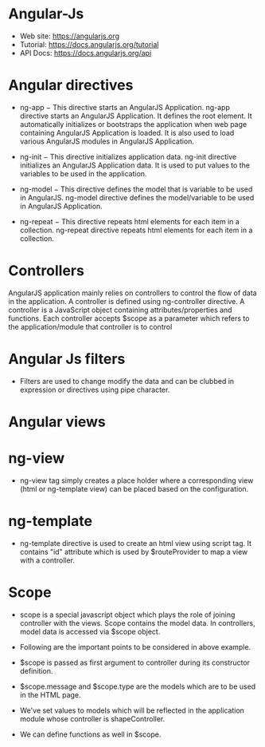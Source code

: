 # Angular-Js


* Web site: https://angularjs.org
* Tutorial: https://docs.angularjs.org/tutorial
* API Docs: https://docs.angularjs.org/api

# Angular directives
* ng-app − This directive starts an AngularJS Application.
ng-app directive starts an AngularJS Application. It defines the root element. It automatically initializes or bootstraps the application when web page containing AngularJS Application is loaded. It is also used to load various AngularJS modules in AngularJS Application. 

* ng-init − This directive initializes application data.
ng-init directive initializes an AngularJS Application data. It is used to put values to the variables to be used in the application.

* ng-model − This directive defines the model that is variable to be used in AngularJS.
ng-model directive defines the model/variable to be used in AngularJS Application.

* ng-repeat − This directive repeats html elements for each item in a collection.
ng-repeat directive repeats html elements for each item in a collection.

# Controllers
AngularJS application mainly relies on controllers to control the flow of data in the application. A controller is defined using ng-controller directive. A controller is a JavaScript object containing attributes/properties and functions. Each controller accepts $scope as a parameter 
which refers to the application/module that controller is to control

# Angular Js filters
* Filters are used to change modify the data and can be clubbed in expression or directives using pipe character. 

# Angular views
# ng-view
* ng-view tag simply creates a place holder where a corresponding view (html or ng-template view) can be placed based on the configuration.

# ng-template
* ng-template directive is used to create an html view using script tag. It contains "id" attribute which is used by $routeProvider to map a view with a controller.

# Scope
* scope is a special javascript object which plays the role of joining controller with the views. Scope contains the model data. In controllers, model data is accessed via $scope object.

* Following are the important points to be considered in above example.

* $scope is passed as first argument to controller during its constructor definition.

* $scope.message and $scope.type are the models which are to be used in the HTML page.

* We've set values to models which will be reflected in the application module whose controller is shapeController.

* We can define functions as well in $scope.
